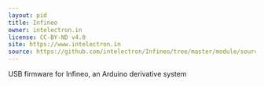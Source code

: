 ```yaml
---
layout: pid
title: Infineo
owner: intelectron.in
license: CC-BY-ND v4.0
site: https://www.intelectron.in
source: https://github.com/intelectron/Infineo/tree/master/module/sources/0.0.1/unit/cores/arduino
---
```

USB firmware for Infineo, an Arduino derivative system